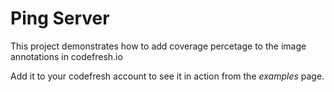 # Ping Server

This project demonstrates how to add coverage percetage to the image annotations in codefresh.io



Add it to your codefresh account to see it in action from the _examples_ page.
